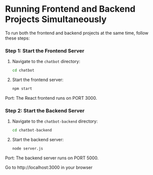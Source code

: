 # Running Frontend and Backend Projects Simultaneously

To run both the frontend and backend projects at the same time, follow these steps:

### Step 1: Start the Frontend Server

1. Navigate to the `chatbot` directory:
   ```bash
   cd chatbot
   ```
2. Start the frontend server:
   ```bash
   npm start
   ```

Port: The React frontend runs on PORT 3000.

### Step 2: Start the Backend Server

1. Navigate to the `chatbot-backend` directory:
   ```bash
   cd chatbot-backend
   ```

2. Start the backend server:
   ```bash
   node server.js
   ```

Port: The backend server runs on PORT 5000.

Go to http://localhost:3000 in your browser
